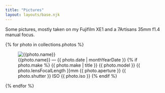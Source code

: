 ```yaml
---
title: "Pictures"
layout: layouts/base.njk
---
```


Some pictures, mostly taken on my Fujifilm XE1 and a 7Artisans 35mm f1.4 manual focus.

{% for photo in collections.photos %}

<div class="photo-wrapper">
<figure class="photo">
<div class="photo-image">
    <img src="{{photo.src}}" alt="{{photo.name}}">
</div>

<figcaption>
<span class="photo-name">
    {{photo.name}} —
    <time datetime="{{ photo.date | htmlDateString }}">{{ photo.date | monthYearDate }}</time>
</span>
<!-- Beware of indentation turning into <pre> -->
<span class="photo-info">
{% if photo.make %}
{{ photo.make | title }} {{ photo.model }} <span title="{{ photo.lensFocalLengthEquivalent }}mm (Film Equivalent Focal Length)">{{ photo.lensFocalLength }}mm</span> {{ photo.aperture }} {{ photo.shutter }} ISO {{ photo.iso }}
{% endif %}
</span>

</figcaption>
</figure>
</div>

{% endfor %}
